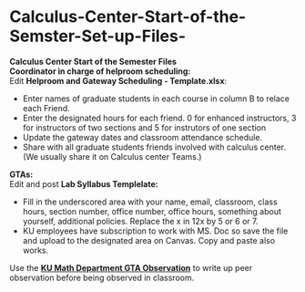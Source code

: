 # Calculus-Center-Start-of-the-Semster-Set-up-Files-
<strong>Calculus Center Start of the Semester Files</strong><br>
<strong>Coordinator in charge of helproom scheduling:</strong><br>
Edit <strong> Helproom and Gateway Scheduling - Template.xlsx</strong>:<br>
<ul><li>Enter names of graduate students in each course in column B to relace each Friend.</li>
<li>Enter the designated hours for each friend. 0 for enhanced instructors, 3 for instructors of two sections and 5 for instrutors of one section</li>
<li>Update the gateway dates and classroom attendance schedule.</li>
<li>Share with all graduate students friends involved with calculus center. (We usually share it on Calculus center Teams.)</li></ul>
<strong>GTAs:</strong><br> 
Edit and post <strong>Lab Syllabus Templelate:</strong><br>
<ul><li>Fill in the underscored area with your name, email, classroom, class hours, section number, office number, office hours, something about yourself, additional policies. Replace the x in 12x by 5 or 6 or 7. </li>
<li>KU employees have subscription to work with MS. Doc so save the file and upload to the designated area on Canvas. Copy and paste also works.</li></ul>
Use the <strong><a href="https://kusurvey.ca1.qualtrics.com/jfe/form/SV_5pyNtk6B4bfGqIB">KU Math Department GTA Observation</a></strong> to write up peer observation before being observed in classroom.
